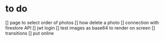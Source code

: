 # to do

[] page to select order of photos
[] how delete a photo
[] connection with firestore API
[] jwt login
[] test images as base64 to render on screen
[] transitions 
[] put online
